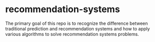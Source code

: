 # recommendation-systems
The primary goal of this repo is to recognize the difference between traditional prediction and recommendation systems and how to apply various algorithms to solve recommendation systems problems.
